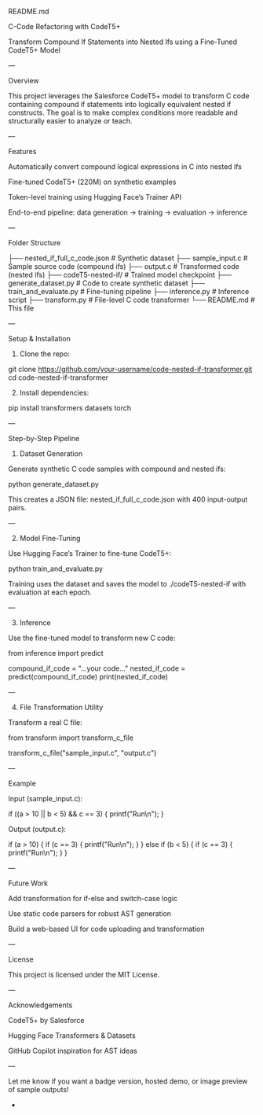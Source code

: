 README.md

C-Code Refactoring with CodeT5+

Transform Compound If Statements into Nested Ifs using a Fine-Tuned CodeT5+ Model

  

—

Overview

This project leverages the Salesforce CodeT5+ model to transform C code containing compound if statements into logically equivalent nested if constructs. The goal is to make complex conditions more readable and structurally easier to analyze or teach.

—

Features

Automatically convert compound logical expressions in C into nested ifs

Fine-tuned CodeT5+ (220M) on synthetic examples

Token-level training using Hugging Face’s Trainer API

End-to-end pipeline: data generation → training → evaluation → inference


—

Folder Structure

├── nested_if_full_c_code.json     # Synthetic dataset
├── sample_input.c                 # Sample source code (compound ifs)
├── output.c                       # Transformed code (nested ifs)
├── codeT5-nested-if/              # Trained model checkpoint
├── generate_dataset.py            # Code to create synthetic dataset
├── train_and_evaluate.py          # Fine-tuning pipeline
├── inference.py                   # Inference script
├── transform.py                   # File-level C code transformer
└── README.md                      # This file

—

Setup & Installation

1. Clone the repo:



git clone https://github.com/your-username/code-nested-if-transformer.git
cd code-nested-if-transformer

2. Install dependencies:



pip install transformers datasets torch

—

Step-by-Step Pipeline

1. Dataset Generation

Generate synthetic C code samples with compound and nested ifs:

python generate_dataset.py

This creates a JSON file: nested_if_full_c_code.json with 400 input-output pairs.

—

2. Model Fine-Tuning

Use Hugging Face’s Trainer to fine-tune CodeT5+:

python train_and_evaluate.py

Training uses the dataset and saves the model to ./codeT5-nested-if with evaluation at each epoch.

—

3. Inference

Use the fine-tuned model to transform new C code:

from inference import predict

compound_if_code = "...your code..."
nested_if_code = predict(compound_if_code)
print(nested_if_code)

—

4. File Transformation Utility

Transform a real C file:

from transform import transform_c_file

transform_c_file("sample_input.c", "output.c")

—

Example

Input (sample_input.c):

if ((a > 10 || b < 5) && c == 3) {
    printf("Run\n");
}

Output (output.c):

if (a > 10) {
    if (c == 3) {
        printf("Run\n");
    }
} else if (b < 5) {
    if (c == 3) {
        printf("Run\n");
    }
}

—

Future Work

Add transformation for if-else and switch-case logic

Use static code parsers for robust AST generation

Build a web-based UI for code uploading and transformation


—

License

This project is licensed under the MIT License.

—

Acknowledgements

CodeT5+ by Salesforce

Hugging Face Transformers & Datasets

GitHub Copilot inspiration for AST ideas


—

Let me know if you want a badge version, hosted demo, or image preview of sample outputs!

-
